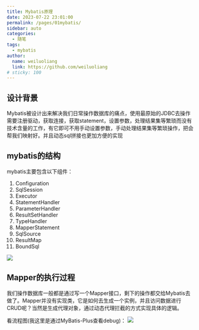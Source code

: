 ```yaml
---
title: Mybatis原理
date: 2023-07-22 23:01:00
permalink: /pages/01mybatis/
sidebar: auto
categories:
  - 随笔
tags:
  - mybatis
author: 
  name: weiluoliang
  link: https://github.com/weiluoliang
# sticky: 100
---
```


## 设计背景
Mybatis被设计出来解决我们日常操作数据库的痛点，使用最原始的JDBC去操作需要注册驱动，获取连接，获取statement，设置参数，处理结果集等繁琐而没有技术含量的工作，有它即可不用手动设置参数，手动处理结果集等繁琐操作，把会帮我们映射好。并且动态sql拼接也更加方便的实现


## mybatis的结构

mybatis主要包含以下组件：
1. Configuration 
2. SqlSession
3. Executor 
4. StatementHandler
5. ParameterHandler
6. ResultSetHandler
7. TypeHandler 
8. MapperStatement
9. SqlSource
10. ResultMap
11. BoundSql 

![](https://wll01.oss-cn-hongkong.aliyuncs.com/blog/01mybatis-01.png)

## Mapper的执行过程

我们操作数据库一般都是通过写一个Mapper接口，剩下的操作都交给Mybatis去做了。Mapper并没有实现类，它是如何去生成一个实例，并且访问数据进行CRUD呢？当然是生成代理对象，通过动态代理拦截的方式实现具体的逻辑。

看流程图(我这里是通过MyBatis-Plus查看debug)：
![](https://wll01.oss-cn-hongkong.aliyuncs.com/blog/01mybatis-02.png)


